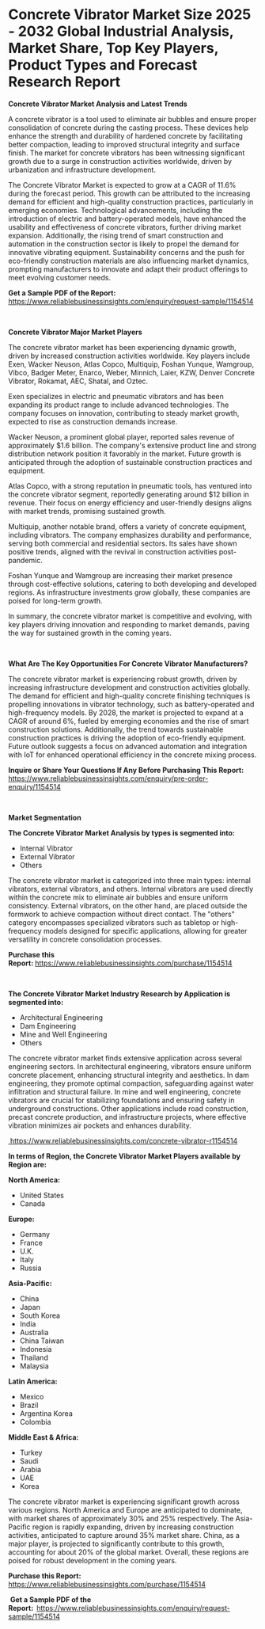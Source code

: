 <p><h1>Concrete Vibrator Market Size 2025 - 2032 Global Industrial Analysis, Market Share, Top Key Players, Product Types and Forecast Research Report</h1></p><p><strong>Concrete Vibrator Market Analysis and Latest Trends</strong></p>
<p><p>A concrete vibrator is a tool used to eliminate air bubbles and ensure proper consolidation of concrete during the casting process. These devices help enhance the strength and durability of hardened concrete by facilitating better compaction, leading to improved structural integrity and surface finish. The market for concrete vibrators has been witnessing significant growth due to a surge in construction activities worldwide, driven by urbanization and infrastructure development.</p><p>The Concrete Vibrator Market is expected to grow at a CAGR of 11.6% during the forecast period. This growth can be attributed to the increasing demand for efficient and high-quality construction practices, particularly in emerging economies. Technological advancements, including the introduction of electric and battery-operated models, have enhanced the usability and effectiveness of concrete vibrators, further driving market expansion. Additionally, the rising trend of smart construction and automation in the construction sector is likely to propel the demand for innovative vibrating equipment. Sustainability concerns and the push for eco-friendly construction materials are also influencing market dynamics, prompting manufacturers to innovate and adapt their product offerings to meet evolving customer needs.</p></p>
<p><strong>Get a Sample PDF of the Report:&nbsp;</strong> <a href="https://www.reliablebusinessinsights.com/enquiry/request-sample/1154514?utm_campaign=2319&utm_medium=2&utm_source=Github&utm_content=ia&utm_term=12042025&utm_id=concrete-vibrator">https://www.reliablebusinessinsights.com/enquiry/request-sample/1154514</a></p>
<p>&nbsp;</p>
<p><strong>Concrete Vibrator Major Market Players</strong></p>
<p><p>The concrete vibrator market has been experiencing dynamic growth, driven by increased construction activities worldwide. Key players include Exen, Wacker Neuson, Atlas Copco, Multiquip, Foshan Yunque, Wamgroup, Vibco, Badger Meter, Enarco, Weber, Minnich, Laier, KZW, Denver Concrete Vibrator, Rokamat, AEC, Shatal, and Oztec.</p><p>Exen specializes in electric and pneumatic vibrators and has been expanding its product range to include advanced technologies. The company focuses on innovation, contributing to steady market growth, expected to rise as construction demands increase.</p><p>Wacker Neuson, a prominent global player, reported sales revenue of approximately $1.6 billion. The company's extensive product line and strong distribution network position it favorably in the market. Future growth is anticipated through the adoption of sustainable construction practices and equipment.</p><p>Atlas Copco, with a strong reputation in pneumatic tools, has ventured into the concrete vibrator segment, reportedly generating around $12 billion in revenue. Their focus on energy efficiency and user-friendly designs aligns with market trends, promising sustained growth.</p><p>Multiquip, another notable brand, offers a variety of concrete equipment, including vibrators. The company emphasizes durability and performance, serving both commercial and residential sectors. Its sales have shown positive trends, aligned with the revival in construction activities post-pandemic.</p><p>Foshan Yunque and Wamgroup are increasing their market presence through cost-effective solutions, catering to both developing and developed regions. As infrastructure investments grow globally, these companies are poised for long-term growth.</p><p>In summary, the concrete vibrator market is competitive and evolving, with key players driving innovation and responding to market demands, paving the way for sustained growth in the coming years.</p></p>
<p>&nbsp;</p>
<p><strong>What Are The Key Opportunities For Concrete Vibrator Manufacturers?</strong></p>
<p><p>The concrete vibrator market is experiencing robust growth, driven by increasing infrastructure development and construction activities globally. The demand for efficient and high-quality concrete finishing techniques is propelling innovations in vibrator technology, such as battery-operated and high-frequency models. By 2028, the market is projected to expand at a CAGR of around 6%, fueled by emerging economies and the rise of smart construction solutions. Additionally, the trend towards sustainable construction practices is driving the adoption of eco-friendly equipment. Future outlook suggests a focus on advanced automation and integration with IoT for enhanced operational efficiency in the concrete mixing process.</p></p>
<p><strong>Inquire or Share Your Questions If Any Before Purchasing This Report:</strong> <a href="https://www.reliablebusinessinsights.com/enquiry/pre-order-enquiry/1154514?utm_campaign=2319&utm_medium=2&utm_source=Github&utm_content=ia&utm_term=12042025&utm_id=concrete-vibrator">https://www.reliablebusinessinsights.com/enquiry/pre-order-enquiry/1154514</a></p>
<p>&nbsp;</p>
<p><strong>Market Segmentation</strong></p>
<p><strong>The Concrete Vibrator Market Analysis by types is segmented into:</strong></p>
<p><ul><li>Internal Vibrator</li><li>External Vibrator</li><li>Others</li></ul></p>
<p><p>The concrete vibrator market is categorized into three main types: internal vibrators, external vibrators, and others. Internal vibrators are used directly within the concrete mix to eliminate air bubbles and ensure uniform consistency. External vibrators, on the other hand, are placed outside the formwork to achieve compaction without direct contact. The "others" category encompasses specialized vibrators such as tabletop or high-frequency models designed for specific applications, allowing for greater versatility in concrete consolidation processes.</p></p>
<p><strong>Purchase this Report:&nbsp;</strong><a href="https://www.reliablebusinessinsights.com/purchase/1154514?utm_campaign=2319&utm_medium=2&utm_source=Github&utm_content=ia&utm_term=12042025&utm_id=concrete-vibrator">https://www.reliablebusinessinsights.com/purchase/1154514</a></p>
<p>&nbsp;</p>
<p><strong>The Concrete Vibrator Market Industry Research by Application is segmented into:</strong></p>
<p><ul><li>Architectural Engineering</li><li>Dam Engineering</li><li>Mine and Well Engineering</li><li>Others</li></ul></p>
<p><p>The concrete vibrator market finds extensive application across several engineering sectors. In architectural engineering, vibrators ensure uniform concrete placement, enhancing structural integrity and aesthetics. In dam engineering, they promote optimal compaction, safeguarding against water infiltration and structural failure. In mine and well engineering, concrete vibrators are crucial for stabilizing foundations and ensuring safety in underground constructions. Other applications include road construction, precast concrete production, and infrastructure projects, where effective vibration minimizes air pockets and enhances durability.</p></p>
<p><a href="https://www.reliablebusinessinsights.com/concrete-vibrator-r1154514?utm_campaign=2319&utm_medium=2&utm_source=Github&utm_content=ia&utm_term=12042025&utm_id=concrete-vibrator">&nbsp;https://www.reliablebusinessinsights.com/concrete-vibrator-r1154514</a></p>
<p><strong>In terms of Region, the Concrete Vibrator Market Players available by Region are:</strong></p>
<p>
    <p> <strong> North America: </strong>
        <ul>
            <li>United States</li>
            <li>Canada</li>
        </ul>
        </p> 
    <p> <strong> Europe: </strong>
        <ul>
            <li>Germany</li>
            <li>France</li>
            <li>U.K.</li>
            <li>Italy</li>
            <li>Russia</li>
        </ul>
        </p> 
    <p> <strong> Asia-Pacific: </strong>
        <ul>
            <li>China</li>
            <li>Japan</li>
            <li>South Korea</li>
            <li>India</li>
            <li>Australia</li>
            <li>China Taiwan</li>
            <li>Indonesia</li>
            <li>Thailand</li>
            <li>Malaysia</li>
        </ul>
        </p> 
    <p> <strong> Latin America: </strong>
        <ul>
            <li>Mexico</li>
            <li>Brazil</li>
            <li>Argentina Korea</li>
            <li>Colombia</li>
        </ul>
        </p> 
    <p> <strong> Middle East & Africa: </strong>
        <ul>
            <li>Turkey</li>
            <li>Saudi</li>
            <li>Arabia</li>
            <li>UAE</li>
            <li>Korea</li>
        </ul>
    </p>
    </p>
<p><p>The concrete vibrator market is experiencing significant growth across various regions. North America and Europe are anticipated to dominate, with market shares of approximately 30% and 25% respectively. The Asia-Pacific region is rapidly expanding, driven by increasing construction activities, anticipated to capture around 35% market share. China, as a major player, is projected to significantly contribute to this growth, accounting for about 20% of the global market. Overall, these regions are poised for robust development in the coming years.</p></p>
<p><strong>Purchase this Report: </strong><a href="https://www.reliablebusinessinsights.com/purchase/1154514?utm_campaign=2319&utm_medium=2&utm_source=Github&utm_content=ia&utm_term=12042025&utm_id=concrete-vibrator">https://www.reliablebusinessinsights.com/purchase/1154514</a></p>
<p>&nbsp;<strong>Get a Sample PDF of the Report:&nbsp;&nbsp;</strong><a href="https://www.reliablebusinessinsights.com/enquiry/request-sample/1154514?utm_campaign=2319&utm_medium=2&utm_source=Github&utm_content=ia&utm_term=12042025&utm_id=concrete-vibrator">https://www.reliablebusinessinsights.com/enquiry/request-sample/1154514</a></p>
<p><strong></strong></p>
<p><p></p><p></p><p></p></p>